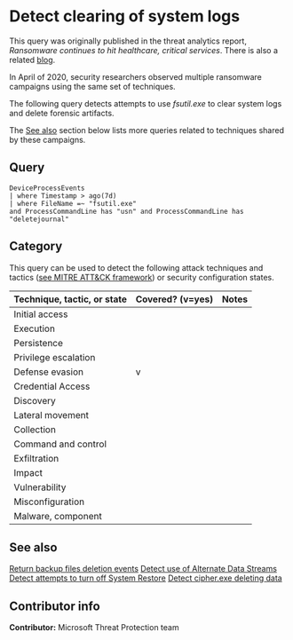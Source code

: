 # Detect clearing of system logs

This query was originally published in the threat analytics report, *Ransomware continues to hit healthcare, critical services*. There is also a related [blog](https://www.microsoft.com/security/blog/2020/04/28/ransomware-groups-continue-to-target-healthcare-critical-services-heres-how-to-reduce-risk/).

In April of 2020, security researchers observed multiple ransomware campaigns using the same set of techniques.

The following query detects attempts to use *fsutil.exe* to clear system logs and delete forensic artifacts.

The [See also](#see=also) section below lists more queries related to techniques shared by these campaigns.

## Query

```Kusto
DeviceProcessEvents
| where Timestamp > ago(7d)
| where FileName =~ "fsutil.exe"
and ProcessCommandLine has "usn" and ProcessCommandLine has "deletejournal"
```

## Category

This query can be used to detect the following attack techniques and tactics ([see MITRE ATT&CK framework](https://attack.mitre.org/)) or security configuration states.

| Technique, tactic, or state | Covered? (v=yes) | Notes |
|-|-|-|
| Initial access |  |  |
| Execution |  |  |
| Persistence |  |  |
| Privilege escalation |  |  |
| Defense evasion | v |  |
| Credential Access |  |  |
| Discovery |  |  |
| Lateral movement |  |  |
| Collection |  |  |
| Command and control |  |  |
| Exfiltration |  |  |
| Impact |  |  |
| Vulnerability |  |  |
| Misconfiguration |  |  |
| Malware, component |  |  |

## See also

[Return backup files deletion events](../Impact/backup-deletion.md)
[Detect use of Alternate Data Streams](./alt-data-streams.md)
[Detect attempts to turn off System Restore](./turn-off-system-restore.md)
[Detect cipher.exe deleting data](./deleting-data-w-cipher-tool.md)

## Contributor info

**Contributor:** Microsoft Threat Protection team
